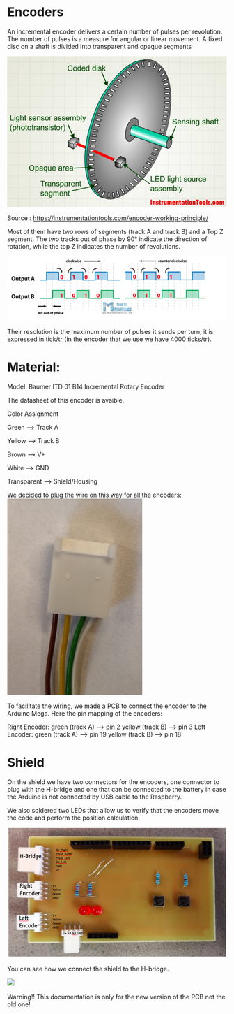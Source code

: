 # Encoders
An incremental encoder delivers a certain number of pulses per revolution. The number of pulses is a measure for angular or linear movement. A fixed disc on a shaft is divided into transparent and opaque segments

![](imageDoc/Encoder1.png)

Source : https://instrumentationtools.com/encoder-working-principle/

Most of them have two rows of segments (track A and track B) and a Top Z segment. The two tracks out of phase by 90° indicate the direction of rotation, while the top Z indicates the number of revolutions.

 ![](imageDoc/Encoder2.png)

Their resolution is the maximum number of pulses it sends per turn, it is expressed in tick/tr (in the encoder that we use we have 4000 ticks/tr).

# Material:
Model: Baumer ITD 01 B14 Incremental Rotary Encoder

The datasheet of this encoder is avaible.

Color Assignment

Green --> Track A

Yellow --> Track B

Brown --> V+

White --> GND

Transparent --> Shield/Housing

We decided to plug the wire on this way for all the encoders:
![](imageDoc/Encoder3b.png)
 
To facilitate the wiring, we made a PCB to connect the encoder to the Arduino Mega. Here the pin mapping of the encoders:

Right Encoder: green (track A) --> pin 2
               yellow (track B) --> pin 3
Left Encoder: green (track A) --> pin 19
              yellow (track B) --> pin 18
# Shield
On the shield we have two connectors for the encoders, one connector to plug with the H-bridge and one that can be connected to the battery in case the Arduino is not connected by USB cable to the Raspberry.

We also soldered two LEDs that allow us to verify that the encoders move the code and perform the position calculation.

![](imageDoc/Shield1.png)

You can see how we connect the shield to the H-bridge. 

![](imageDoc/HBridge.png)

Warning!! This documentation is only for the new version of the PCB not the old one!
